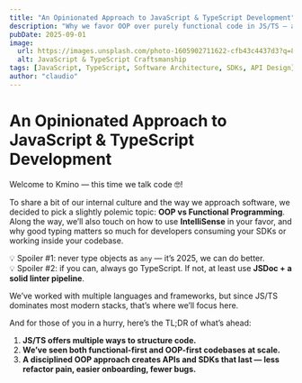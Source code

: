 ```yaml
---
title: "An Opinionated Approach to JavaScript & TypeScript Development"
description: "Why we favor OOP over purely functional code in JS/TS — and how inheritance, typing, and JSDoc make APIs and SDKs scalable, maintainable, and future-proof."
pubDate: 2025-09-01
image:
  url: https://images.unsplash.com/photo-1605902711622-cfb43c4437d3?q=80&w=2070&auto=format&fit=crop
  alt: JavaScript & TypeScript Craftsmanship
tags: [JavaScript, TypeScript, Software Architecture, SDKs, API Design]
author: "claudio"
---
```


# An Opinionated Approach to JavaScript & TypeScript Development

Welcome to Kmino — this time we talk code 🤓!

To share a bit of our internal culture and the way we approach software, we decided to pick a slightly polemic topic: **OOP vs Functional Programming**. Along the way, we’ll also touch on how to use **IntelliSense** in your favor, and why good typing matters so much for developers consuming your SDKs or working inside your codebase.

💡 Spoiler #1: never type objects as `any` — it’s 2025, we can do better.  
💡 Spoiler #2: if you can, always go TypeScript. If not, at least use **JSDoc + a solid linter pipeline**.

We’ve worked with multiple languages and frameworks, but since JS/TS dominates most modern stacks, that’s where we’ll focus here.

And for those of you in a hurry, here’s the TL;DR of what’s ahead:

1. **JS/TS offers multiple ways to structure code.**
2. **We’ve seen both functional-first and OOP-first codebases at scale.**
3. **A disciplined OOP approach creates APIs and SDKs that last — less refactor pain, easier onboarding, fewer bugs.**
